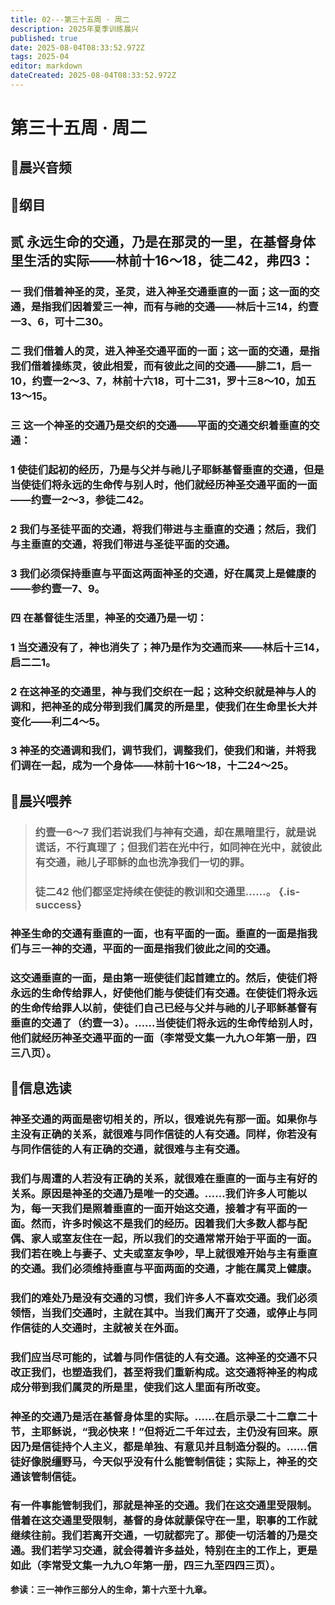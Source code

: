 ```yaml
---
title: 02---第三十五周 · 周二
description: 2025年夏季训练晨兴
published: true
date: 2025-08-04T08:33:52.972Z
tags: 2025-04
editor: markdown
dateCreated: 2025-08-04T08:33:52.972Z
---
```


# 第三十五周 · 周二
## 🎵晨兴音频

## 📖纲目

## 贰    永远生命的交通，乃是在那灵的一里，在基督身体里生活的实际——林前十16～18，徒二42，弗四3：

### 一    我们借着神圣的灵，圣灵，进入神圣交通垂直的一面；这一面的交通，是指我们因着爱三一神，而有与祂的交通——林后十三14，约壹一3、6，可十二30。

### 二    我们借着人的灵，进入神圣交通平面的一面；这一面的交通，是指我们借着操练灵，彼此相爱，而有彼此之间的交通——腓二1，启一10，约壹一2～3、7，林前十六18，可十二31，罗十三8～10，加五13～15。

### 三    这一个神圣的交通乃是交织的交通——平面的交通交织着垂直的交通：

### 1    使徒们起初的经历，乃是与父并与祂儿子耶稣基督垂直的交通，但是当使徒们将永远的生命传与别人时，他们就经历神圣交通平面的一面——约壹一2～3，参徒二42。

### 2    我们与圣徒平面的交通，将我们带进与主垂直的交通；然后，我们与主垂直的交通，将我们带进与圣徒平面的交通。

### 3    我们必须保持垂直与平面这两面神圣的交通，好在属灵上是健康的——参约壹一7、9。

### 四    在基督徒生活里，神圣的交通乃是一切：

### 1    当交通没有了，神也消失了；神乃是作为交通而来——林后十三14，启二二1。

### 2    在这神圣的交通里，神与我们交织在一起；这种交织就是神与人的调和，把神圣的成分带到我们属灵的所是里，使我们在生命里长大并变化——利二4～5。

### 3    神圣的交通调和我们，调节我们，调整我们，使我们和谐，并将我们调在一起，成为一个身体——林前十16～18，十二24～25。

## 📖晨兴喂养

>### **约壹一6～7    我们若说我们与神有交通，却在黑暗里行，就是说谎话，不行真理了；但我们若在光中行，如同神在光中，就彼此有交通，祂儿子耶稣的血也洗净我们一切的罪。**
>
>### **徒二42    他们都坚定持续在使徒的教训和交通里……。** {.is-success}

### 神圣生命的交通有垂直的一面，也有平面的一面。垂直的一面是指我们与三一神的交通，平面的一面是指我们彼此之间的交通。

### 这交通垂直的一面，是由第一班使徒们起首建立的。然后，使徒们将永远的生命传给罪人，好使他们能与使徒们有交通。在使徒们将永远的生命传给罪人以前，使徒们自己已经与父并与祂的儿子耶稣基督有垂直的交通了（约壹一3）。……当使徒们将永远的生命传给别人时，他们就经历神圣交通平面的一面（李常受文集一九九○年第一册，四三八页）。

## 📖信息选读

### 神圣交通的两面是密切相关的，所以，很难说先有那一面。如果你与主没有正确的关系，就很难与同作信徒的人有交通。同样，你若没有与同作信徒的人有正确的交通，就很难与主有交通。

### 我们与周遭的人若没有正确的关系，就很难在垂直的一面与主有好的关系。原因是神圣的交通乃是唯一的交通。……我们许多人可能以为，每一天我们是照着垂直的一面开始这交通，接着才有平面的一面。然而，许多时候这不是我们的经历。因着我们大多数人都与配偶、家人或室友住在一起，所以我们的交通常常开始于平面的一面。我们若在晚上与妻子、丈夫或室友争吵，早上就很难开始与主有垂直的交通。我们必须维持垂直与平面两面的交通，才能在属灵上健康。

### 我们的难处乃是没有交通的习惯，我们许多人不喜欢交通。我们必须领悟，当我们交通时，主就在其中。当我们离开了交通，或停止与同作信徒的人交通时，主就被关在外面。

### 我们应当尽可能的，试着与同作信徒的人有交通。这神圣的交通不只改正我们，也塑造我们，甚至将我们重新构成。这交通将神圣的构成成分带到我们属灵的所是里，使我们这人里面有所改变。

### 神圣的交通乃是活在基督身体里的实际。……在启示录二十二章二十节，主耶稣说，“我必快来！”但将近二千年过去，主仍没有回来。原因乃是信徒持个人主义，都是单独、有意见并且制造分裂的。……信徒好像脱缰野马，今天似乎没有什么能管制信徒；实际上，神圣的交通该管制信徒。

### 有一件事能管制我们，那就是神圣的交通。我们在这交通里受限制。借着在这交通里受限制，基督的身体就蒙保守在一里，职事的工作就继续往前。我们若离开交通，一切就都完了。那使一切活着的乃是交通。我们若学习交通，就会得着许多益处，特别在主的工作上，更是如此（李常受文集一九九○年第一册，四三九至四四三页）。

**参读：三一神作三部分人的生命，第十六至十九章。**
<!-- Google tag (gtag.js) -->
<script async src="https://www.googletagmanager.com/gtag/js?id=G-1P8709Z16T"></script>
<script>
  window.dataLayer = window.dataLayer || [];
  function gtag(){dataLayer.push(arguments);}
  gtag('js', new Date());

  gtag('config', 'G-1P8709Z16T');
</script>